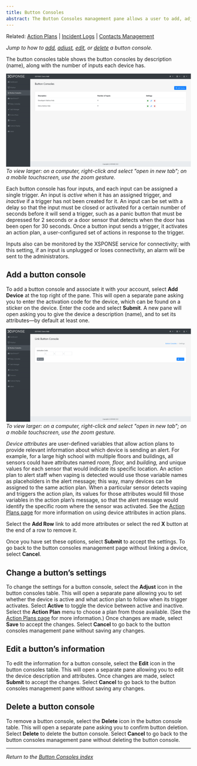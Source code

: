 ```yaml
---
title: Button Consoles
abstract: The Button Consoles management pane allows a user to add, adjust, edit, or delete a button console device. Selecting the Button Consoles link in the navigation pane will take you to the Button Consoles management pane. 
---
```

Related: [Action Plans](../general-ops/action-plans.md) \| [Incident Logs](../general-ops/incident-logs.md) \| [Contacts Management](../general-ops/contacts-management.md) 

*Jump to how to [add](button-consoles-management.md#add-a-button-console), [adjust](button-consoles-management.md#change-a-buttons-settings), [edit](button-consoles-management.md#edit-a-buttons-information), or [delete](button-consoles-management.md#delete-a-button-console) a button console.*

The button consoles table shows the button consoles by description (name), along with the number of inputs each device has. 

![button console management page](button_consoles_management.png)
_To view larger: on a computer, right-click and select "open in new tab"; on a mobile touchscreen, use the zoom gesture._

Each button console has four inputs, and each input can be assigned a single trigger. An input is _active_ when it has an assigned trigger, and _inactive_ if a trigger has not been created for it. An input can be set with a delay so that the input must be closed or activated for a certain number of seconds before it will send a trigger, such as a panic button that must be depressed for 2 seconds or a door sensor that detects when the door has been open for 30 seconds. Once a button input sends a trigger, it activates an action plan, a user-configured set of actions in response to the trigger.

Inputs also can be monitored by the XSPONSE service for connectivity; with this setting, if an input is unplugged or loses connectivity, an alarm will be sent to the administrators.

## Add a button console
To add a button console and associate it with your account, select **Add Device** at the top right of the pane. This will open a separate pane asking you to enter the activation code for the device, which can be found on a sticker on the device. Enter the code and select **Submit**. A new pane will open asking you to give the device a description (name), and to set its attributes—by default at least one. 

![add or edit a button](button_console_link.png)
_To view larger: on a computer, right-click and select "open in new tab"; on a mobile touchscreen, use the zoom gesture._

_Device attributes_ are user-defined variables that allow action plans to provide relevant information about which device is sending an alert. For example, for a large high school with multiple floors and buildings, all sensors could have attributes named _room, floor,_ and _building,_ and unique values for each sensor that would indicate its specific location. An action plan to alert staff when vaping is detected would use those variable names as placeholders in the alert message; this way, many devices can be assigned to the same action plan. When a particular sensor detects vaping and triggers the action plan, its values for those attributes would fill those variables in the action plan’s message, so that the alert message would identify the specific room where the sensor was activated. See the [Action Plans page](../general-ops/action-plans.md) for more information on using device attributes in action plans. 

Select the **Add Row** link to add more attributes or select the red **X** button at the end of a row to remove it. 

Once you have set these options, select **Submit** to accept the settings. To go back to the button consoles management page without linking a device, select **Cancel**.
 
## Change a button’s settings
To change the settings for a button console, select the **Adjust** icon in the button consoles table. This will open a separate pane allowing you to set whether the device is active and what action plan to follow when its trigger activates. Select **Active** to toggle the device between active and inactive. Select the **Action Plan** menu to choose a plan from those available. (See the [Action Plans page](../general-ops/action-plans.md) for more information.) Once changes are made, select **Save** to accept the changes. Select **Cancel** to go back to the button consoles management pane without saving any changes.

## Edit a button’s information
To edit the information for a button console, select the **Edit** icon in the button consoles table. This will open a separate pane allowing you to edit the device description and attributes. Once changes are made, select **Submit** to accept the changes. Select **Cancel** to go back to the button consoles management pane without saving any changes.

## Delete a button console
To remove a button console, select the **Delete** icon in the button console table. This will open a separate pane asking you to confirm button deletion. Select **Delete** to delete the button console. Select **Cancel** to go back to the button consoles management pane without deleting the button console.

___
*Return to the [Button Consoles index](index.md)*
